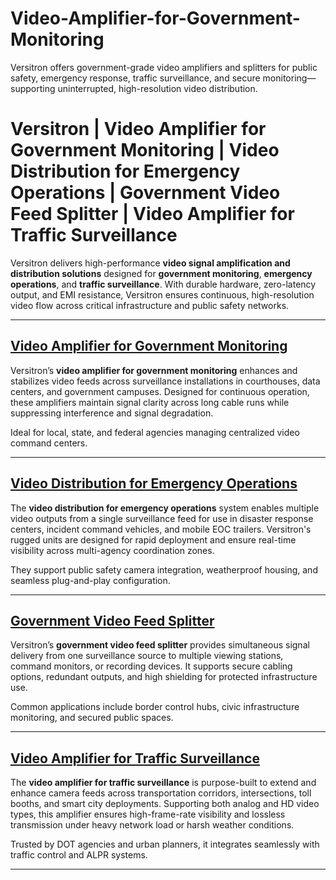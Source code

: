# Video-Amplifier-for-Government-Monitoring
Versitron offers government-grade video amplifiers and splitters for public safety, emergency response, traffic surveillance, and secure monitoring—supporting uninterrupted, high-resolution video distribution.
# Versitron | Video Amplifier for Government Monitoring | Video Distribution for Emergency Operations | Government Video Feed Splitter | Video Amplifier for Traffic Surveillance

Versitron delivers high-performance **video signal amplification and distribution solutions** designed for **government monitoring**, **emergency operations**, and **traffic surveillance**. With durable hardware, zero-latency output, and EMI resistance, Versitron ensures continuous, high-resolution video flow across critical infrastructure and public safety networks.

---

## [Video Amplifier for Government Monitoring](https://www.versitron.com/products/video-distribution-amplifier-analog-hd-interface-16-video-inputs-32-video-outputs)  
Versitron’s **video amplifier for government monitoring** enhances and stabilizes video feeds across surveillance installations in courthouses, data centers, and government campuses. Designed for continuous operation, these amplifiers maintain signal clarity across long cable runs while suppressing interference and signal degradation.

Ideal for local, state, and federal agencies managing centralized video command centers.

---

## [Video Distribution for Emergency Operations](https://www.versitron.com/products/vdahdsdi1632-video-distribution-amplifiers-model-hdsdi)  
The **video distribution for emergency operations** system enables multiple video outputs from a single surveillance feed for use in disaster response centers, incident command vehicles, and mobile EOC trailers. Versitron's rugged units are designed for rapid deployment and ensure real-time visibility across multi-agency coordination zones.

They support public safety camera integration, weatherproof housing, and seamless plug-and-play configuration.

---

## [Government Video Feed Splitter](https://www.versitron.com/products/vdau1648-video-distribution-amplifiers-model-vdau1648)  
Versitron’s **government video feed splitter** provides simultaneous signal delivery from one surveillance source to multiple viewing stations, command monitors, or recording devices. It supports secure cabling options, redundant outputs, and high shielding for protected infrastructure use.

Common applications include border control hubs, civic infrastructure monitoring, and secured public spaces.

---

## [Video Amplifier for Traffic Surveillance](https://www.versitron.com/products/vdau1664-video-distribution-amplifiers-model-vdau1664)  
The **video amplifier for traffic surveillance** is purpose-built to extend and enhance camera feeds across transportation corridors, intersections, toll booths, and smart city deployments. Supporting both analog and HD video types, this amplifier ensures high-frame-rate visibility and lossless transmission under heavy network load or harsh weather conditions.

Trusted by DOT agencies and urban planners, it integrates seamlessly with traffic control and ALPR systems.

---
